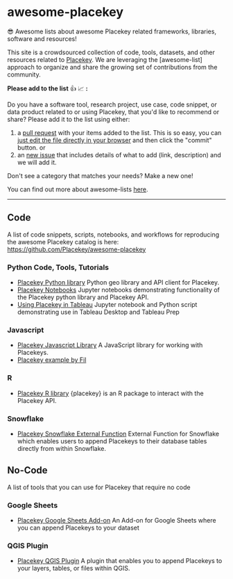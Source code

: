 # awesome-placekey
😎 Awesome lists about awesome Placekey related frameworks, libraries, software and resources!

This site is a crowdsourced collection of code, tools, datasets, and other resources related to [Placekey](https://www.placekey.io/). We are leveraging the [awesome-list] approach to organize and share the growing set of contributions from the community.


**Please add to the list** :thumbsup: :chart_with_upwards_trend: **:**

Do you have a software tool, research project, use case, code snippet, or data product related to or using Placekey, that you'd like to recommend or share? Please add it to the list using either:

1) a [pull request](https://help.github.com/en/github/collaborating-with-issues-and-pull-requests/creating-a-pull-request) with your items added to the list. This is so easy, you can [just edit the file directly in your browser](https://github.com/Placekey/awesome-placekey/edit/main/README.md) and then click the "commit" button. 
or 
2) an [new issue](https://github.com/Placekey/awesome-placekey/issues/new/choose) that includes details of what to add (link, description) and we will add it. 

Don't see a category that matches your needs? Make a new one! 

You can find out more about awesome-lists [here](https://github.com/sindresorhus/awesome/blob/main/contributing.md).

----------
## Code
A list of code snippets, scripts, notebooks, and workflows for reproducing the awesome Placekey catalog is here: https://github.com/Placekey/awesome-placekey

### Python Code, Tools, Tutorials 

* [Placekey Python library](https://github.com/Placekey/placekey-py) Python geo library and API client for Placekey.
* [Placekey Notebooks](https://github.com/Placekey/placekey-notebooks) Jupyter notebooks demonstrating functionality of the Placekey python library and Placekey API.
* [Using Placekey in Tableau](https://github.com/sarahbat/Tableau/tree/master/placekey) Jupyter notebook and Python script demonstrating use in Tableau Desktop and Tableau Prep

### Javascript

* [Placekey Javascript Library](https://github.com/Placekey/placekey-js) A JavaScript library for working with Placekeys.
* [Placekey example by Fil](https://observablehq.com/@fil/hello-placekey)

### R
* [Placekey R library](https://github.com/JosiahParry/placekey) {placekey} is an R package to interact with the Placekey API.

### Snowflake
* [Placekey Snowflake External Function](https://github.com/Placekey/snowflake-external-function) External Function for Snowflake which enables users to append Placekeys to their database tables directly from within Snowflake.

## No-Code
A list of tools that you can use for Placekey that require no code

### Google Sheets

* [Placekey Google Sheets Add-on](https://gsuite.google.com/marketplace/app/placekey/611255445050) An Add-on for Google Sheets where you can append Placekeys to your dataset

### QGIS Plugin

* [Placekey QGIS Plugin](https://plugins.qgis.org/plugins/placekey/) A plugin that enables you to append Placekeys to your layers, tables, or files within QGIS.
